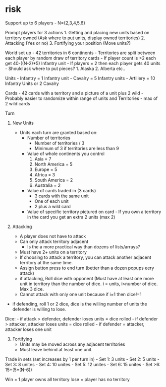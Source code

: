 # risk



Support up to 6 players
	- N={2,3,4,5,6}

Prompt players for 3 actions
	1. Getting and placing new units based on territory owned (Ask where to put units, display owned territories)
2. Attacking (Yes or no)
3. Fortifying your position (Move units?)
	
World set up
	- 42 territories in 6 continents
	- Territories are split between each player by random draw of territory cards
		- If player count is >2 each get 40-((N-2)*5) Infantry unit
		- If players = 2 then each player gets 40 units
			- Should ask where to put pieces?
				1. Alaska
				2. Alberta
				etc..

Units
	- Infantry = 1 Infantry unit
	- Cavalry = 5 Infantry units
	- Artillery = 10 Infantry Units or 2 Cavalry

Cards
	- 42 cards with a territory and a picture of a unit plus 2 wild
		- Probably easier to randomize within range of units and Territories
		- max of 2 wild cards

Turn
1. New Units
	- Units each turn are granted based on:
		- Number of territories
			- Number of territories / 3
			- Minimum of 3 if territories are less than 9
		- Value of whole continents you control
			1. Asia = 7
			2. North America = 5
			3. Europe = 5
			4. Africa = 3
			5. South America = 2
			6. Australia = 2
		- Value of cards traded in (3 cards)
			- 3 cards with the same unit
			- One of each unit
			- 2 plus a wild card
		- Value of specific territory pictured on card
	           - If you own a territory in the card you get an extra 2 units (max 2)
	
2. Attacking
	- A player does not have to attack
	- Can only attack territory adjacent
		- Is the a more practical way than dozens of lists/arrays?
	- Must have 2+ units on a territory
	- If choosing to attack a territory, you can attack another adjacent territory at the same time.
	- Assign button press to end turn (better than a dozen popups eery attack)
	- if attacking, Roll dice with opponent (Must have at least one more unit in territory than the number of dice. i = units, i>number of dice. Max 3 dice.
	- Cannot attack with only one unit because if i=1 then dice!=1
- if defending, roll 1 or 2 dice, dice is the willing number of units the defender is willing to lose. 
	
Dice:
	- if attack > defender, defender loses units = dice rolled
	- if defender > attacker, attacker loses units = dice rolled
		- if defender = attacker, attacker loses one unit

3. Fortifying
	- Units may be moved across any adjacent territories
	- Must leave behind at least one unit.

Trade in sets (set increases by 1 per turn in)
	- Set 1: 3 units
	- Set 2: 5 units
	- Set 3: 8 unites
	- Set 4: 10 unites
	- Set 5: 12 unites
	- Set 6: 15 unites
	- Set >6: 15+(5*(N-6))

Win = 1 player owns all territory
lose = player has no territory

